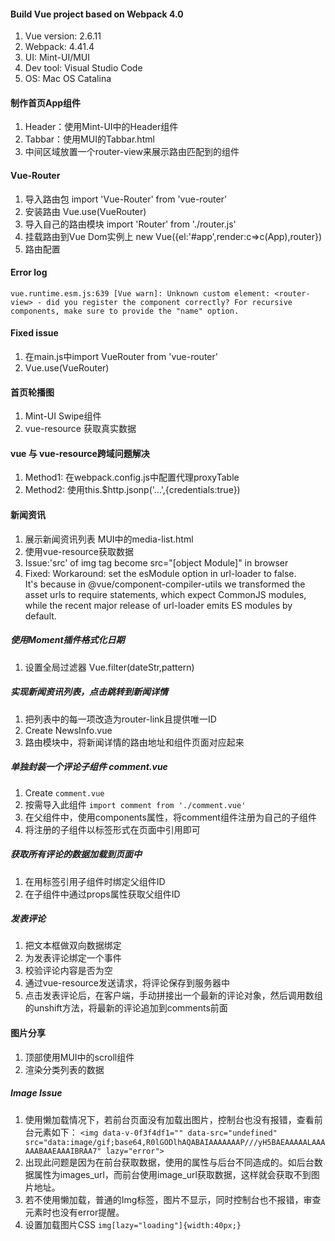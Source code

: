 #### Build Vue project based on Webpack 4.0
1. Vue version: 2.6.11
2. Webpack: 4.41.4
3. UI: Mint-UI/MUI
4. Dev tool: Visual Studio Code
5. OS: Mac OS Catalina

#### 制作首页App组件
1. Header：使用Mint-UI中的Header组件
2. Tabbar：使用MUI的Tabbar.html
3. 中间区域放置一个router-view来展示路由匹配到的组件

#### Vue-Router
 1. 导入路由包 import 'Vue-Router' from 'vue-router'
 2. 安装路由 Vue.use(VueRouter)
 3. 导入自己的路由模块 import 'Router' from './router.js'
 4. 挂载路由到Vue Dom实例上 new Vue({el:'#app',render:c=>c(App),router})
 5. 路由配置 <router-link></router-link> <router-view></router-view>

#### Error log
    vue.runtime.esm.js:639 [Vue warn]: Unknown custom element: <router-view> - did you register the component correctly? For recursive components, make sure to provide the "name" option.
#### Fixed issue
 1. 在main.js中import VueRouter from 'vue-router'
 2. Vue.use(VueRouter)

#### 首页轮播图
1. Mint-UI Swipe组件
2. vue-resource 获取真实数据

#### vue 与 vue-resource跨域问题解决
1. Method1: 在webpack.config.js中配置代理proxyTable
2. Method2: 使用this.$http.jsonp('...',{credentials:true})

#### 新闻资讯
1. 展示新闻资讯列表 MUI中的media-list.html
2. 使用vue-resource获取数据
3. Issue:'src' of img tag become src="[object Module]" in browser
4. Fixed: Workaround: set the esModule option in url-loader to false.<br>
It's because in @vue/component-compiler-utils we transformed the asset urls to require statements, which expect CommonJS modules, while the recent major release of url-loader emits ES modules by default.

##### 使用Moment插件格式化日期  
1. 设置全局过滤器 Vue.filter(dateStr,pattern)

##### 实现新闻资讯列表，点击跳转到新闻详情
1. 把列表中的每一项改造为router-link且提供唯一ID
2. Create NewsInfo.vue
3. 路由模块中，将新闻详情的路由地址和组件页面对应起来

##### 单独封装一个评论子组件 comment.vue
1. Create `comment.vue`
2. 按需导入此组件 `import comment from './comment.vue'`
3. 在父组件中，使用components属性，将comment组件注册为自己的子组件
4. 将注册的子组件以标签形式在页面中引用即可

##### 获取所有评论的数据加载到页面中
1. 在用标签引用子组件时绑定父组件ID
2. 在子组件中通过props属性获取父组件ID

##### 发表评论
1. 把文本框做双向数据绑定
2. 为发表评论绑定一个事件
3. 校验评论内容是否为空
4. 通过vue-resource发送请求，将评论保存到服务器中
5. 点击发表评论后，在客户端，手动拼接出一个最新的评论对象，然后调用数组的unshift方法，将最新的评论追加到comments前面

#### 图片分享
1. 顶部使用MUI中的scroll组件
2. 渲染分类列表的数据

##### Image Issue
1. 使用懒加载情况下，若前台页面没有加载出图片，控制台也没有报错，查看前台元素如下：
`<img data-v-0f3f4df1="" data-src="undefined" src="data:image/gif;base64,R0lGODlhAQABAIAAAAAAAP///yH5BAEAAAAALAAAAAABAAEAAAIBRAA7" lazy="error">`
2. 出现此问题是因为在前台获取数据，使用的属性与后台不同造成的。如后台数据属性为images_url，而前台使用image_url获取数据，这样就会获取不到图片地址。
3. 若不使用懒加载，普通的Img标签，图片不显示，同时控制台也不报错，审查元素时也没有error提醒。
4. 设置加载图片CSS `img[lazy="loading"]{width:40px;}`


